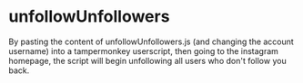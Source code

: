 # unfollowUnfollowers
By pasting the content of unfollowUnfollowers.js (and changing the account username) into a tampermonkey userscript, then going to the instagram homepage, the script will begin unfollowing all users who don't follow you back.
